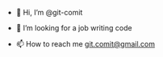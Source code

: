 - 👋 Hi, I’m @git-comit

- 💞️ I’m looking for a job writing code 
- 📫 How to reach me git.comit@gmail.com

<!---
git-comit/git-comit is a ✨ special ✨ repository because its `README.md` (this file) appears on your GitHub profile.
You can click the Preview link to take a look at your changes.
--->
